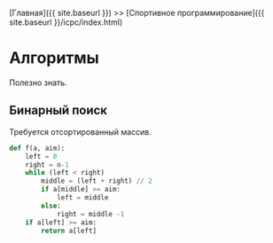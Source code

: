 [Главная]({{ site.baseurl }}) >> [Спортивное программирование]({{ site.baseurl }}/icpc/index.html)

# Алгоритмы

Полезно знать.

## Бинарный поиск

Требуется отсортированный массив.

```python
def f(a, aim):
    left = 0
    right = n-1
    while (left < right)
        middle = (left + right) // 2
        if a[middle] >= aim:
            left = middle
        else:
            right = middle -1
    if a[left] >= aim:
        return a[left]
```